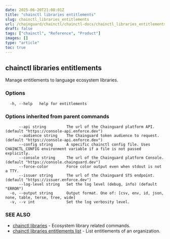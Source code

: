 ```yaml
---
date: 2025-06-20T21:08:01Z
title: "chainctl libraries entitlements"
slug: chainctl_libraries_entitlements
url: /chainguard/chainctl/chainctl-docs/chainctl_libraries_entitlements/
draft: false
tags: ["chainctl", "Reference", "Product"]
images: []
type: "article"
toc: true
---
```

## chainctl libraries entitlements

Manage entitlements to language ecosystem libraries.

### Options

```
  -h, --help   help for entitlements
```

### Options inherited from parent commands

```
      --api string         The url of the Chainguard platform API. (default "https://console-api.enforce.dev")
      --audience string    The Chainguard token audience to request. (default "https://console-api.enforce.dev")
      --config string      A specific chainctl config file. Uses CHAINCTL_CONFIG environment variable if a file is not passed explicitly.
      --console string     The url of the Chainguard platform Console. (default "https://console.chainguard.dev")
      --force-color        Force color output even when stdout is not a TTY.
      --issuer string      The url of the Chainguard STS endpoint. (default "https://issuer.enforce.dev")
      --log-level string   Set the log level (debug, info) (default "ERROR")
  -o, --output string      Output format. One of: [csv, env, id, json, none, table, terse, tree, wide]
  -v, --v int              Set the log verbosity level.
```

### SEE ALSO

* [chainctl libraries](/chainguard/chainctl/chainctl-docs/chainctl_libraries/)	 - Ecosystem library related commands.
* [chainctl libraries entitlements list](/chainguard/chainctl/chainctl-docs/chainctl_libraries_entitlements_list/)	 - List entitlements of an organization.

